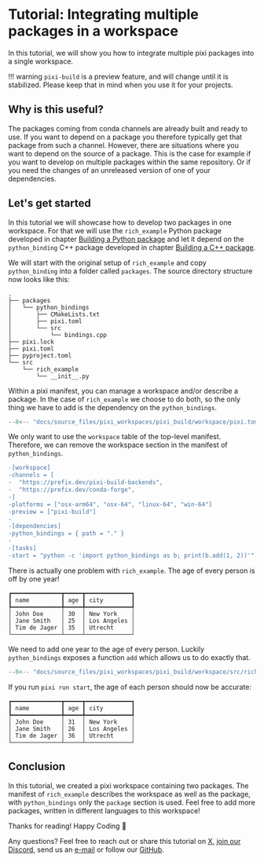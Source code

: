 # Tutorial: Integrating multiple packages in a workspace

In this tutorial, we will show you how to integrate multiple pixi packages into a single workspace.

!!! warning
    `pixi-build` is a preview feature, and will change until it is stabilized.
    Please keep that in mind when you use it for your projects.

## Why is this useful?

The packages coming from conda channels are already built and ready to use.
If you want to depend on a package you therefore typically get that package from such a channel.
However, there are situations where you want to depend on the source of a package.
This is the case for example if you want to develop on multiple packages within the same repository.
Or if you need the changes of an unreleased version of one of your dependencies.

## Let's get started

In this tutorial we will showcase how to develop two packages in one workspace.
For that we will use the `rich_example` Python package developed in chapter [Building a Python package](python.md) and let it depend on the `python_binding` C++ package developed in chapter [Building a C++ package](cpp.md).

We will start with the original setup of `rich_example` and copy `python_binding` into a folder called `packages`.
The source directory structure now looks like this:

```shell
.
├── packages
│   └── python_bindings
│       ├── CMakeLists.txt
│       ├── pixi.toml
│       └── src
│           └── bindings.cpp
├── pixi.lock
├── pixi.toml
├── pyproject.toml
└── src
    └── rich_example
        └── __init__.py
```

Within a pixi manifest, you can manage a workspace and/or describe a package.
In the case of `rich_example` we choose to do both, so the only thing we have to add is the dependency on the `python_bindings`.

```py title="pixi.toml"
--8<-- "docs/source_files/pixi_workspaces/pixi_build/workspace/pixi.toml:workspace"
```

We only want to use the `workspace` table of the top-level manifest.
Therefore, we can remove the workspace section in the manifest of `python_bindings`.

```diff title="packages/python_bindings/pixi.toml"
-[workspace]
-channels = [
-  "https://prefix.dev/pixi-build-backends",
-  "https://prefix.dev/conda-forge",
-]
-platforms = ["osx-arm64", "osx-64", "linux-64", "win-64"]
-preview = ["pixi-build"]
-
-[dependencies]
-python_bindings = { path = "." }
-
-[tasks]
-start = "python -c 'import python_bindings as b; print(b.add(1, 2))'"
```


There is actually one problem with `rich_example`.
The age of every person is off by one year!

```
┏━━━━━━━━━━━━━━┳━━━━━┳━━━━━━━━━━━━━┓
┃ name         ┃ age ┃ city        ┃
┡━━━━━━━━━━━━━━╇━━━━━╇━━━━━━━━━━━━━┩
│ John Doe     │ 30  │ New York    │
│ Jane Smith   │ 25  │ Los Angeles │
│ Tim de Jager │ 35  │ Utrecht     │
└──────────────┴─────┴─────────────┘
```

We need to add one year to the age of every person.
Luckily `python_bindings` exposes a function `add` which allows us to do exactly that.


```py title="src/rich_example/__init__.py"
--8<-- "docs/source_files/pixi_workspaces/pixi_build/workspace/src/rich_example/__init__.py"
```

If you run `pixi run start`, the age of each person should now be accurate:

```
┏━━━━━━━━━━━━━━┳━━━━━┳━━━━━━━━━━━━━┓
┃ name         ┃ age ┃ city        ┃
┡━━━━━━━━━━━━━━╇━━━━━╇━━━━━━━━━━━━━┩
│ John Doe     │ 31  │ New York    │
│ Jane Smith   │ 26  │ Los Angeles │
│ Tim de Jager │ 36  │ Utrecht     │
└──────────────┴─────┴─────────────┘
```

## Conclusion

In this tutorial, we created a pixi workspace containing two packages.
The manifest of `rich_example` describes the workspace as well as the package, with `python_bindings` only the `package` section is used.
Feel free to add more packages, written in different languages to this workspace!

Thanks for reading! Happy Coding 🚀

Any questions? Feel free to reach out or share this tutorial on [X](https://twitter.com/prefix_dev), [join our Discord](https://discord.gg/kKV8ZxyzY4), send us an [e-mail](mailto:hi@prefix.dev) or follow our [GitHub](https://github.com/prefix-dev).
